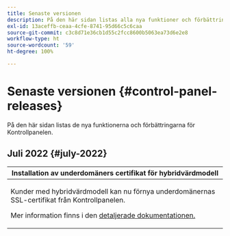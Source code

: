 ```yaml
---
title: Senaste versionen
description: På den här sidan listas alla nya funktioner och förbättringar för Kontrollpanelen
exl-id: 13aceffb-ceaa-4cfe-8741-95d66c5c6caa
source-git-commit: c3c8d71e36cb1d55c2fcc8600b5063ea73d6e2e8
workflow-type: ht
source-wordcount: '59'
ht-degree: 100%

---
```


# Senaste versionen {#control-panel-releases}

På den här sidan listas de nya funktionerna och förbättringarna för Kontrollpanelen.

## Juli 2022 {#july-2022}

<table>
<thead>
<tr>
<th><strong>Installation av underdomäners certifikat för hybridvärdmodell</strong><br/></th>
</tr>
</thead>
<tbody>
<tr>
<td>
<p><p>Kunder med hybridvärdmodell kan nu förnya underdomänernas SSL-certifikat från Kontrollpanelen.</p><p>Mer information finns i den <a href="../subdomains-certificates/using/renewing-subdomain-certificate.md">detaljerade dokumentationen.</a></p>
</td>
</tr>
</tbody>
</table>
